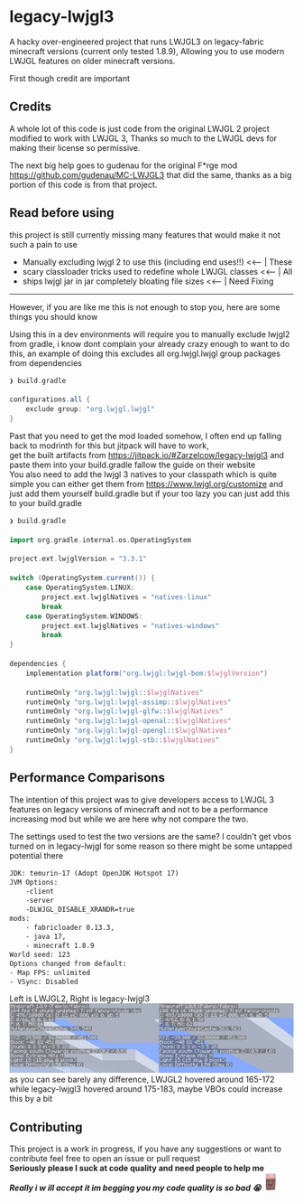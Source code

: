 # legacy-lwjgl3

A hacky over-engineered project that runs LWJGL3 on legacy-fabric minecraft versions (current only tested 1.8.9),
Allowing you to use modern LWJGL features on older minecraft versions.

First though credit are important

## Credits

A whole lot of this code is just code from the original LWJGL 2 project modified to work with LWJGL 3, Thanks so much to
the LWJGL devs for making their license so permissive.

The next big help goes to gudenau for the original F*rge mod <https://github.com/gudenau/MC-LWJGL3> that did the same,
thanks as a big portion of this code is from that project.

## Read before using

this project is still currently missing many features that would make it not such a pain to use

* Manually excluding lwjgl 2 to use this (including end uses!!) <<-- | These
* scary classloader tricks used to redefine whole LWJGL classes <<-- | All
* ships lwjgl jar in jar completely bloating file sizes <<-- | Need Fixing

---
However, if you are like me this is not enough to stop you, here are some things you should know

Using this in a dev environments will require you to manually exclude lwjgl2 from gradle, i know dont complain your
already crazy enough to want to do this, an example of doing this excludes all org.lwjgl.lwjgl group packages from
dependencies

```groovy
❯ build.gradle

configurations.all {
    exclude group: "org.lwjgl.lwjgl"
}
```

Past that you need to get the mod loaded somehow, I often end up falling back to modrinth for this but jitpack will have
to work,<br> get the built artifacts from <https://jitpack.io/#Zarzelcow/legacy-lwjgl3> and paste them into your
build.gradle fallow the guide on their website<br>
You also need to add the lwjgl 3 natives to your classpath which is quite simple you can either get them
from <https://www.lwjgl.org/customize>  and just add them yourself build.gradle but if your too lazy you can just add
this to your build.gradle

```groovy
❯ build.gradle

import org.gradle.internal.os.OperatingSystem

project.ext.lwjglVersion = "3.3.1"

switch (OperatingSystem.current()) {
    case OperatingSystem.LINUX:
        project.ext.lwjglNatives = "natives-linux"
        break
    case OperatingSystem.WINDOWS:
        project.ext.lwjglNatives = "natives-windows"
        break
}

dependencies {
    implementation platform("org.lwjgl:lwjgl-bom:$lwjglVersion")

    runtimeOnly "org.lwjgl:lwjgl::$lwjglNatives"
    runtimeOnly "org.lwjgl:lwjgl-assimp::$lwjglNatives"
    runtimeOnly "org.lwjgl:lwjgl-glfw::$lwjglNatives"
    runtimeOnly "org.lwjgl:lwjgl-openal::$lwjglNatives"
    runtimeOnly "org.lwjgl:lwjgl-opengl::$lwjglNatives"
    runtimeOnly "org.lwjgl:lwjgl-stb::$lwjglNatives"
}
```

## Performance Comparisons

The intention of this project was to give developers access to LWJGL 3 features on legacy versions of minecraft and not
to be a performance increasing mod but while we are here why not compare the two.

The settings used to test the two versions are the same? I couldn't get vbos turned on in legacy-lwjgl for some reason
so there might be some untapped potential there

```cvs
JDK: temurin-17 (Adopt OpenJDK Hotspot 17)
JVM Options:
    -client
    -server
    -DLWJGL_DISABLE_XRANDR=true
mods:
    - fabricloader 0.13.3,
    - java 17,
    - minecraft 1.8.9
World seed: 123
Options changed from default:
- Map FPS: unlimited
- VSync: Disabled
```

Left is LWJGL2, Right is legacy-lwjgl3<br>
![results](.github/results.png) <br>
as you can see barely any difference, LWJGL2 hovered around 165-172 while legacy-lwjgl3 hovered around 175-183, maybe
VBOs could increase this by a bit

## Contributing

This project is a work in progress, if you have any suggestions or want to contribute feel free to open an issue or pull
request<br>
**Seriously please I suck at code quality and need people to help me**<br>***Really i w ill accept it im begging you my
code quality is so bad 😭***![tiny potato](.github/tiny_potato.webp)

